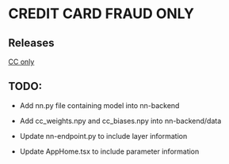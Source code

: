 # CREDIT CARD FRAUD ONLY

## Releases

[CC only](https://github.com/lukeyang01/nn-from-scratch/archive/refs/tags/CC_ONLY.zip)

## TODO:

- Add nn.py file containing model into nn-backend

- Add cc_weights.npy and cc_biases.npy into nn-backend/data

- Update nn-endpoint.py to include layer information

- Update AppHome.tsx to include parameter information
